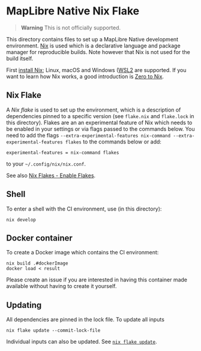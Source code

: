 # MapLibre Native Nix Flake

> **Warning**
> This is not officially supported.

This directory contains files to set up a MapLibre Native development environment. [Nix](https://nixos.org/) is used which is a declarative language and package manager for reproducible builds. Note however that Nix is not used for the build itself.

First [install Nix](https://nixos.org/download.html); Linux, macOS and Windows ([WSL2](https://learn.microsoft.com/en-us/windows/wsl/install) are supported. If you want to learn how Nix works, a good introduction is [Zero to Nix](https://zero-to-nix.com/).

## Nix Flake

A *Nix flake* is used to set up the environment, which is a description of dependencies pinned to a specific version (see `flake.nix` and `flake.lock` in this directory). Flakes are an an experimental feature of Nix which needs to be enabled in your settings or via flags passed to the commands below.  You need to add the flags `--extra-experimental-features nix-command --extra-experimental-features flakes` to the commands below or add:

```
experimental-features = nix-command flakes
```

to your `~/.config/nix/nix.conf`.

See also [Nix Flakes - Enable Flakes](https://nixos.wiki/wiki/Flakes#Enable_flakes).


## Shell

To enter a shell with the CI environment, use (in this directory):

```
nix develop
```

## Docker container

To create a Docker image which contains the CI environment:

```
nix build .#dockerImage
docker load < result
```

Please create an issue if you are interested in having this container made available without having to create it yourself.

## Updating

All dependencies are pinned in the lock file. To update all inputs

```
nix flake update --commit-lock-file
```

Individual inputs can also be updated. See [`nix flake update`](https://nixos.org/manual/nix/stable/command-ref/new-cli/nix3-flake-update.html).

